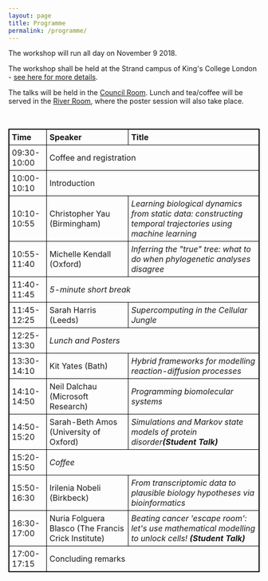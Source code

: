 ```yaml
---
layout: page
title: Programme
permalink: /programme/
---
```


<p>The workshop will run all day on November 9 2018. 
<!--   
 <p><em>A detailed schedule will appear here soon.</em> 
-->
<p>The workshop shall be held at the Strand campus of King's College London - <a href="https://qsbworkshop.github.io/qsb2018/venue/">see here for more details</a>. </p>

<p>The talks will be held in the <a href="https://www.kingsvenues.com/Conferences-Meetings/Strand/Council-Room.aspx">Council Room</a>. Lunch and tea/coffee will be served in the <a href="https://www.kingsvenues.com/Conferences-Meetings/Strand/River-Room.aspx">River Room</a>, where the poster session will also take place. </p>

<!-- 
<p>All talks will be given the <em><b>Nash Lecture Theatre</b></em>, whilst registration, lunch and the poster sessions will take place in the <em><b>River room</b></em>. </p>
-->

<br>

<head>
<style>
table, th, td {
    border: 1px solid black;
    border-collapse: collapse;
}
th, td {
    padding: 5px;
}
th {
    text-align: left;
}
</style>
</head>
<body>

<table style="width:100%">
  <tr>
    <th>Time</th>
    <th>Speaker</th> 
    <th>Title</th>
  </tr>
  <tr>
    <td>09:30-10:00</td>
    <td colspan="2">Coffee and registration</td>
  </tr>
  <tr>
    <td>10:00-10:10</td>
    <td colspan="2">Introduction</td>
  </tr>
  <tr>
    <td>10:10-10:55</td>
    <td>Christopher Yau (Birmingham)</td>
    <td><i>Learning biological dynamics from static data: constructing temporal trajectories using machine learning</i></td>
  </tr>
  <tr>
    <td>10:55-11:40</td>
    <td>Michelle Kendall (Oxford)</td>
    <td><i>Inferring the "true" tree: what to do when phylogenetic analyses disagree</i></td>
  </tr>
  <tr>
    <td>11:40-11:45</td>
    <td colspan="2"><i>5-minute short break</i></td>
  </tr>
  <tr>
    <td>11:45-12:25</td>
    <td>Sarah Harris (Leeds)</td>
    <td><i>Supercomputing in the Cellular Jungle</i></td>
  </tr>
  <tr>
    <td>12:25-13:30</td>
    <td colspan="2"><i>Lunch and Posters</i></td>
  </tr>
  <tr>
    <td>13:30-14:10</td>
    <td>Kit Yates (Bath)</td>
    <td><i>Hybrid frameworks for modelling reaction-diffusion processes</i></td>
  </tr>
  <tr>
    <td>14:10-14:50</td>
    <td>Neil Dalchau (Microsoft Research)</td>
    <td><i>Programming biomolecular systems</i></td>
  </tr>
  <tr>
    <td>14:50-15:20</td>
    <td>Sarah-Beth Amos (University of Oxford)</td>
    <td><i>Simulations and Markov state models of protein disorder</i><em><b>(Student Talk)</b></em></td>
  </tr>
  <tr>
    <td>15:20-15:50</td>
    <td colspan="2"><i>Coffee</i></td>
  </tr>
  <tr>
    <td>15:50-16:30</td>
    <td>Irilenia Nobeli (Birkbeck)</td>
    <td><i>From transcriptomic data to plausible biology hypotheses via bioinformatics</i></td>
  </tr>
  <tr>
    <td>16:30-17:00</td>
    <td>Nuria Folguera Blasco (The Francis Crick Institute)</td>
    <td><i>Beating cancer 'escape room': let's use mathematical modelling to unlock cells!</i><em><b> (Student Talk)</b></em></td>
  </tr>
  <tr>
    <td>17:00-17:15</td>
    <td colspan="2">Concluding remarks</td>
  </tr>
</table>

</body>

